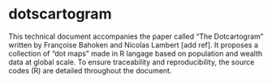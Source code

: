# dotscartogram

This technical document accompanies the paper called “The Dotcartogram” written by Françoise Bahoken and Nicolas Lambert [add ref]. It proposes a collection of “dot maps” made in R langage based on population and wealth data at global scale. To ensure traceability and reproducibility, the source codes (R) are detailed throughout the document.